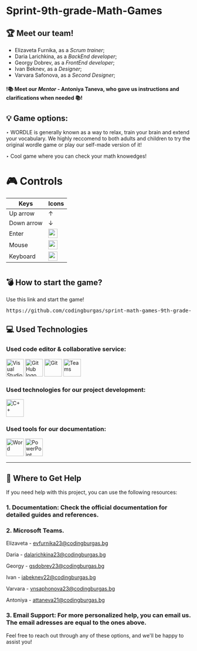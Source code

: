 # Sprint-9th-grade-Math-Games


## 🏆 Meet our team!

- Elizaveta Furnika, as a _Scrum trainer_;
- Daria Larichkina, as a _BackEnd developer_;
- Georgy Dobrev, as a _FrontEnd developer_;
- Ivan Beknev, as a _Designer_;
- Varvara Safonova, as a _Second Designer_;

#### !📚 Meet our _Mentor_ - Antoniya Taneva, who gave us instructions and clarifications when needed 📚!


## 💡 Game options:
‣ WORDLE is generally known as a way to relax, train your brain and extend your vocabulary. We highly reccomend to both adults and children to try the original wordle game or play our self-made version of it!

‣ Cool game where you can check your math knowedges!

#  🎮 Controls
| Keys              | Icons |
| ----------------- | ------|
| Up arrow          | ↑     |
| Down arrow        | ↓     |
| Enter             | <img src="https://user-images.githubusercontent.com/86193762/144746117-f890b257-9bbc-4c71-9013-3814d1b89e88.png" width ="25"> |
| Mouse             | <img src="https://imgs.search.brave.com/eNlngDa-dSezrgIkrWZBEuNYkbW1Jr9HLQSVKDobDOk/rs:fit:500:0:0:0/g:ce/aHR0cHM6Ly9wbmdp/bWcuY29tL3VwbG9h/ZHMvY29tcHV0ZXJf/bW91c2Uvc21hbGwv/Y29tcHV0ZXJfbW91/c2VfUE5HNzcwMC5w/bmc" width ="25"> |
| Keyboard          | <img src="https://imgs.search.brave.com/_0KqMUfoMd4dE4UByPyvOsVEyV4C_RmrP-KSmH5u_Dk/rs:fit:860:0:0:0/g:ce/aHR0cHM6Ly9wbmdp/bWcuY29tL3VwbG9h/ZHMva2V5Ym9hcmQv/c21hbGwva2V5Ym9h/cmRfUE5HMTAxODc0/LnBuZw" width ="25"> |
#


## 💣 How to start the game?
Use this link and start the game!
<pre>https://github.com/codingburgas/sprint-math-games-9th-grade-svetlechok.git</pre>

## 💻 Used Technologies

<h3> Used code editor & collaborative service:</h3> 
<p align="left">
  <p>
    <img src="https://cdn.worldvectorlogo.com/logos/visual-studio-2013.svg" alt="Visual Studio 2022 logo" width=48px>
    <img src="https://cdn.worldvectorlogo.com/logos/github-icon-1.svg" alt="GitHub logo" width=48px>
    <img src="https://cdn.worldvectorlogo.com/logos/git-bash.svg" alt="Git" width=48px>
    <img src="https://imgs.search.brave.com/TCaxXba6FDPgBLScFrXyOPLtb0Fp46vZUEJEvcAY6h8/rs:fit:860:0:0:0/g:ce/aHR0cHM6Ly93d3cu/bGlibG9nby5jb20v/aW1nLWxvZ28vbWk0/NjJtZTk5LW1pY3Jv/c29mdC10ZWFtcy1s/b2dvLW1pY3Jvc29m/dC10ZWFtcy5wbmc" alt="Teams" width=48px>
  </p>
</p>

<h3>Used technologies for our project development:</h3> 
<p align="left">
    <p>
    <img src="https://seeklogo.com/images/C/c-logo-43CE78FF9C-seeklogo.com.png" alt="C++" width=48px>
    </p>
</p>

<h3>Used tools for our documentation:</h3> 
<p align="left">
    <p>
    <img src="https://cdn.worldvectorlogo.com/logos/word-1.svg" alt="Word" width=48px>
    <img src="https://cdn.worldvectorlogo.com/logos/powerpoint-2.svg" alt="PowerPoint" width=48px>
    </p>
</p>
<hr>

## 📧 Where to Get Help
If you need help with this project, you can use the following resources:

### 1. **Documentation**: Check the official documentation for detailed guides and references.
   
### 2. **Microsoft Teams**.
   Elizaveta - evfurnika23@codingburgas.bg
   
   Daria - dalarichkina23@codingburgas.bg
   
   Georgy - gsdobrev23@codingburgas.bg
   
   Ivan - iabeknev22@codingburgas.bg
   
   Varvara - vnsaphonova23@codingburgas.bg
   
   Antoniya - attaneva21@codingburgas.bg
   
### 3. **Email Support**: For more personalized help, you can email us. The email adresses are equal to the ones above.

Feel free to reach out through any of these options, and we'll be happy to assist you!
